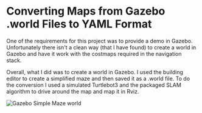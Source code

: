 # Converting Maps from Gazebo .world Files to YAML Format
One of the requirements for this project was to provide a demo in Gazebo. Unfortunately there isn't a clean way (that I have found) to create a world in Gazebo and have it work with the costmaps required in the navigation stack.

Overall, what I did was to create a world in Gazebo. I used the building editor to create a simplified maze and then saved it as a .world file. To do the conversion I used a simulated Turtlebot3 and the packaged SLAM algorithm to drive around the map and map it in Rviz.

![Gazebo Simple Maze world](/images/simple_maze_gazebo.png)
